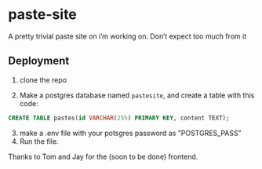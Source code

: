 # paste-site
A pretty trivial paste site on i’m working on. Don’t expect too much from it

## Deployment
1. clone the repo

2. Make a postgres database named `pastesite`, and create a table with this code: 
```sql
CREATE TABLE pastes(id VARCHAR(255) PRIMARY KEY, content TEXT);
```

3. make a .env file with your potsgres password as "POSTGRES_PASS"
4. Run the file.


Thanks to Tom and Jay for the (soon to be done) frontend.
